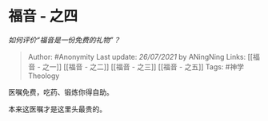 # 福音 - 之四
*如何评价“福音是一份免费的礼物”？*


> Author: #Anonymity 
Last update: *26/07/2021* by ANingNing
Links: [[福音 - 之一]] [[福音 - 之二]] [[福音 - 之三]] [[福音 - 之五]]
Tags: #神学Theology 

医嘱免费，吃药、锻炼你得自助。

本来这医嘱才是这里头最贵的。